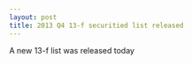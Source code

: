 ```yaml
---
layout: post
title: 2013 Q4 13-f securitied list released
---
```

A new 13-f list was released today

    